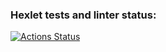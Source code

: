 ### Hexlet tests and linter status:
[![Actions Status](https://github.com/evgeniy1503/java-project-78/workflows/hexlet-check/badge.svg)](https://github.com/evgeniy1503/java-project-78/actions)